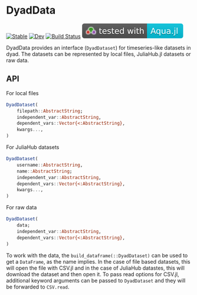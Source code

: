 # DyadData

[![Stable](https://img.shields.io/badge/docs-stable-blue.svg)](https://JuliaComputing.github.io/DyadData.jl/stable/)
[![Dev](https://img.shields.io/badge/docs-dev-blue.svg)](https://JuliaComputing.github.io/DyadData.jl/dev/)
[![Build Status](https://github.com/JuliaComputing/DyadData.jl/actions/workflows/CI.yml/badge.svg?branch=main)](https://github.com/JuliaComputing/DyadData.jl/actions/workflows/CI.yml?query=branch%3Amain)
[![Aqua](https://raw.githubusercontent.com/JuliaTesting/Aqua.jl/master/badge.svg)](https://github.com/JuliaTesting/Aqua.jl)

DyadData provides an interface (`DyadDataset`) for timeseries-like datasets in dyad. The datasets can be represented by local files, JuliaHub.jl datasets or raw data.

## API

For local files

```julia
DyadDataset(
    filepath::AbstractString;
    independent_var::AbstractString,
    dependent_vars::Vector{<:AbstractString},
    kwargs...,
)
```

For JuliaHub datasets

```julia
DyadDataset(
    username::AbstractString,
    name::AbstractString;
    independent_var::AbstractString,
    dependent_vars::Vector{<:AbstractString},
    kwargs...,
)
```

For raw data

```julia
DyadDataset(
    data;
    independent_var::AbstractString,
    dependent_vars::Vector{<:AbstractString},
)
```

To work with the data, the `build_dataframe(::DyadDataset)` can be used to get a `DataFrame`, as the name implies.
In the case of file based datasets, this will open the file with CSV.jl and in the case of JuliaHub datastes,
this will download the dataset and then open it.
To pass read options for CSV.jl, additional keyword arguments can be passed to `DyadDataset` and they will be
forwarded to `CSV.read`.
